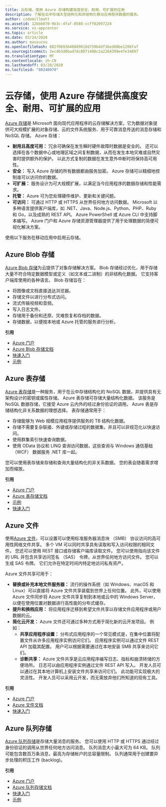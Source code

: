 ```yaml
---
title: 云存储，使用 Azure 存储构建高度安全、耐用、可扩展的应用
description: 了解在云中存储大型结构化和非结构化移动应用程序数据的服务。
author: codemillmatt
ms.assetid: 12bbb070-9b3c-4faf-8588-ccff02097224
ms.service: vs-appcenter
ms.topic: article
ms.date: 03/24/2020
ms.author: masoucou
ms.openlocfilehash: 682f06936480d9018d759b4df3bed80be1206faf
ms.sourcegitcommit: 2ec4b3d0bad7dc0071400c2a2264399e4fe34897
ms.translationtype: MT
ms.contentlocale: zh-CN
ms.lasthandoff: 03/28/2020
ms.locfileid: "80240970"
---
```

# <a name="cloud-storage-for-highly-secure-durable-scalable-apps-with-azure-storage"></a>云存储，使用 Azure 存储提供高度安全、耐用、可扩展的应用
[Azure 存储](https://azure.microsoft.com/services/storage/)是 Microsoft 面向现代应用程序的云存储解决方案，它为数据对象提供可大规模扩展的对象存储、云的文件系统服务、用于可靠消息传送的消息存储和 NoSQL 存储。 Azure 存储：
- **耐用且高度可用：** 冗余可确保在发生瞬时硬件故障时数据是安全的。 还可以选择在各个数据中心或地理区域之间复制数据，从而在发生本地灾难或自然灾害时提供额外的保护。 以此方式复制的数据在发生意外中断时将保持高可用性。
- **安全：** 写入 Azure 存储的所有数据都由服务加密。 Azure 存储可以精细地控制谁可以访问你的数据。
- **可扩展：** 服务设计为可大规模扩展，以满足当今应用程序的数据存储和性能需求。
- **托管：** Azure 可为您处理硬件维护、更新和关键问题。
- **可访问：** 可通过 HTTP 或 HTTPS 从世界任何地方访问数据。 Microsoft 以多种语言提供客户端库，如 .NET、Java、Node.js、Python、PHP、Ruby 和 Go，以及成熟的 REST API。 Azure PowerShell 或 Azure CLI 中支持脚本编写。 Azure 门户和 Azure 存储资源管理器提供了用于处理数据的简便可视化解决方案。

使用以下服务在移动应用中启用云存储。

## <a name="azure-blob-storage"></a>Azure Blob 存储
[Azure Blob 存储](https://azure.microsoft.com/services/storage/blobs/)为云提供了对象存储解决方案。 Blob 存储经过优化，用于存储大量不符合特定数据模型或定义（如文本或二进制）的非结构化数据。 它支持客户端库使用的各种语言。 Blob 存储旨在：
- 将图像或文档直接送达浏览器。
- 存储文件以进行分布式访问。
- 流式传输视频和音频。
- 写入日志文件。
- 存储用于备份和还原、灾难恢复和存档的数据。
- 存储数据，以便按本地或 Azure 托管的服务进行分析。

**引用**
- [Azure 门户](https://portal.azure.com)
- [Azure Blob 存储文档](/azure/storage/blobs/storage-blobs-introduction)
- [快速入门](/azure/storage/blobs/storage-quickstart-blobs-portal)
- [示例](/azure/storage/common/storage-samples-dotnet?toc=%2fazure%2fstorage%2fblobs%2ftoc.json)

## <a name="azure-table-storage"></a>Azure 表存储
[Azure 表存储](https://azure.microsoft.com/services/storage/tables/)是一种服务，用于在云中存储结构化的 NoSQL 数据，并提供具有无架构设计的密钥或属性存储。 Azure 表存储可存储大量结构化数据。 该服务是 NoSQL 数据存储，它接受 Azure 云内外的经过身份验证的调用。 Azure 表是存储结构化非关系数据的理想选择。 表存储通常用于：
- 存储能够为 Web 规模应用程序提供服务的 TB 结构化数据。
- 存储不需要复杂联接、外键或存储过程的数据集，并且可以非规范化以快速访问。
- 使用群集索引快速查询数据。
- 使用 OData 协议和 LINQ 查询访问数据，这些查询与 Windows 通信基础 （WCF） 数据服务 .NET 库一起。

您可以使用表存储来存储和查询大量结构化的非关系数据。 您的表会随着需求增加而缩放。

**引用**
- [Azure 门户](https://portal.azure.com)
- [Azure 表存储文档](/azure/storage/tables/table-storage-overview)
- [示例](/azure/cosmos-db/tutorial-develop-table-dotnet?toc=https%3A%2F%2Fdocs.microsoft.com%2Fen-us%2Fazure%2Fstorage%2Ftables%2FTOC.json&bc=https%3A%2F%2Fdocs.microsoft.com%2Fen-us%2Fazure%2Fbread%2Ftoc.json)
- [快速入门](/azure/storage/tables/table-storage-quickstart-portal)

## <a name="azure-files"></a>Azure 文件
使用[Azure 文件](https://azure.microsoft.com/services/storage/files/)，可以设置可以使用标准服务器消息块 （SMB） 协议访问的高可用性网络文件共享。 多个 VM 可以同时共享具有读取和写入访问权限的相同文件。 您还可以使用 REST 接口或存储客户端库读取文件。 您可以使用指向该文件的 URL 并包含共享访问签名 （SAS） 令牌，从世界任何地方访问文件。 您可以生成 SAS 令牌。 它们允许在特定时间内特定地访问私有资产。

Azure 文件共享可用于：
- **替换或补充本地文件服务器：** 流行的操作系统（如 Windows、macOS 和 Linux）可以直接将 Azure 文件共享装载到世界上任何位置。 此外，可以使用 Azure 文件同步将 Azure 文件共享复制到本地或云中的 Windows Server，以便在使用位置对数据进行高性能的分布式缓存。
- **提升和换档应用：** 将应用程序迁移到希望文件共享以存储文件应用程序或用户数据的云。
- **简化云开发：** Azure 文件还可通过多种方式用于简化新的云开发项目。 例如：
    - **共享应用程序设置：** 分布式应用程序的一个常见模式是，在集中位置将配置文件从许多应用程序实例访问它们。 应用程序实例可以通过文件 REST API 加载其配置。 用户可以根据需要通过在本地安装 SMB 共享来访问它们。
    - **诊断共享：** Azure 文件共享是云应用程序编写日志、指标和崩溃转储的方便场所。 日志可以由应用程序实例通过文件 REST API 写入。 开发人员可以通过在其本地计算机上安装文件共享来访问它们。 此功能可实现极大的灵活性。 开发人员可以采用云开发，而无需放弃他们所知道的现有工具。

**引用**
- [Azure 门户](https://portal.azure.com)
- [Azure 文件文档](/azure/storage/files/storage-files-introduction)
- [快速入门](/azure/storage/files/storage-files-quick-create-use-windows)

## <a name="azure-queue-storage"></a>Azure 队列存储
[Azure 队列存储](https://azure.microsoft.com/services/storage/queues/)是存储大量消息的服务。 您可以使用 HTTP 或 HTTPS 通过经过身份验证的调用从世界任何地方访问消息。 队列消息大小最大可为 64 KB。 队列可能包含数百万条消息，最高为存储帐户的总容量限制。 队列通常用于创建要异步处理的积压工作 (backlog)。

**引用**
- [Azure 门户](https://portal.azure.com)
- [Azure 队列存储文档](/azure/storage/queues/)
- [快速入门](/azure/storage/queues/storage-quickstart-queues-portal)
- [示例](/azure/storage/common/storage-samples-dotnet?toc=%2fazure%2fstorage%2fqueues%2ftoc.json)
